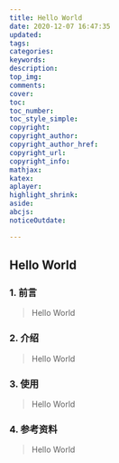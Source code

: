 ```yaml
---
title: Hello World
date: 2020-12-07 16:47:35
updated:
tags:
categories:
keywords:
description:
top_img:
comments:
cover:
toc:
toc_number:
toc_style_simple:
copyright:
copyright_author:
copyright_author_href:
copyright_url:
copyright_info:
mathjax:
katex:
aplayer:
highlight_shrink:
aside:
abcjs:
noticeOutdate:

---
```


## Hello World

### 1. 前言

> Hello World

### 2. 介绍

> Hello World

### 3. 使用

> Hello World

### 4. 参考资料

> Hello World

